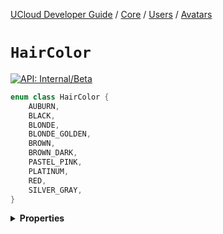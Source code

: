 [UCloud Developer Guide](/docs/developer-guide/README.md) / [Core](/docs/developer-guide/core/README.md) / [Users](/docs/developer-guide/core/users/README.md) / [Avatars](/docs/developer-guide/core/users/avatars.md)

# `HairColor`


[![API: Internal/Beta](https://img.shields.io/static/v1?label=API&message=Internal/Beta&color=red&style=flat-square)](/docs/developer-guide/core/api-conventions.md)



```kotlin
enum class HairColor {
    AUBURN,
    BLACK,
    BLONDE,
    BLONDE_GOLDEN,
    BROWN,
    BROWN_DARK,
    PASTEL_PINK,
    PLATINUM,
    RED,
    SILVER_GRAY,
}
```

<details>
<summary>
<b>Properties</b>
</summary>

<details>
<summary>
<code>AUBURN</code>
</summary>





</details>

<details>
<summary>
<code>BLACK</code>
</summary>





</details>

<details>
<summary>
<code>BLONDE</code>
</summary>





</details>

<details>
<summary>
<code>BLONDE_GOLDEN</code>
</summary>





</details>

<details>
<summary>
<code>BROWN</code>
</summary>





</details>

<details>
<summary>
<code>BROWN_DARK</code>
</summary>





</details>

<details>
<summary>
<code>PASTEL_PINK</code>
</summary>





</details>

<details>
<summary>
<code>PLATINUM</code>
</summary>





</details>

<details>
<summary>
<code>RED</code>
</summary>





</details>

<details>
<summary>
<code>SILVER_GRAY</code>
</summary>





</details>



</details>


